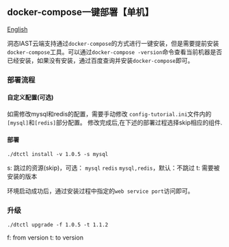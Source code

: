 ## docker-compose一键部署【单机】
[English](README.MD)

洞态IAST云端支持通过`docker-compose`的方式进行一键安装，但是需要提前安装`docker-compose`工具。可以通过`docker-compose -version`命令查看当前机器是否已经安装，如果没有安装，通过百度查询并安装`docker-compose`即可。


### 部署流程

#### 自定义配置(可选)
如需修改mysql和redis的配置，需要手动修改 `config-tutorial.ini`文件内的`[mysql]`和`[redis]`部分配置。
修改完成后,在下述的部署过程选择skip相应的组件.

#### 部署

```
./dtctl install -v 1.0.5 -s mysql
```
s: 跳过的资源(skip)，可选： `mysql` `redis`  `mysql,redis`，默认：不跳过
t: 需要被安装的版本

环境启动成功后，通过安装过程中指定的`web service port`访问即可。


### 升级

```
./dtctl upgrade -f 1.0.5 -t 1.1.2
```

f: from version
t: to version 